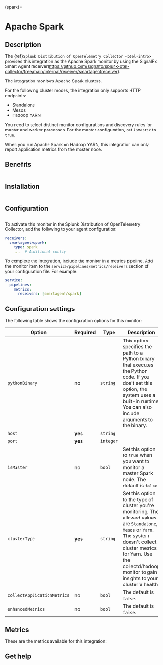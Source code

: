 (spark)=

# Apache Spark
<meta name="description" content="Documentation for the Apache Spark monitor">

## Description

The {ref}`Splunk Distribution of OpenTelemetry Collector <otel-intro>` provides this integration as the Apache Spark monitor by using the SignalFx Smart Agent receiver(https://github.com/signalfx/splunk-otel-collector/tree/main/internal/receiver/smartagentreceiver).

The integration monitors Apache Spark clusters.

For the following cluster modes, the integration only supports HTTP endpoints:

- Standalone
- Mesos
- Hadoop YARN

You need to select distinct monitor configurations and discovery rules for master and worker processes. For the master configuration, set `isMaster` to `true`.

When you run Apache Spark on Hadoop YARN, this integration can only report application metrics from the master node.

## Benefits

```{include} /_includes/benefits.md
```

## Installation

```{include} /_includes/collector-installation.md
```

## Configuration

```{include} /_includes/configuration.md
```

To activate this monitor in the Splunk Distribution of OpenTelemetry Collector, add the following to your agent configuration:

```yaml
receivers:
  smartagent/spark:
    type: spark
    ...  # Additional config
```

To complete the integration, include the monitor in a metrics pipeline. Add the monitor item to the `service/pipelines/metrics/receivers` section of your configuration file. For example:

```yaml
service:
  pipelines:
    metrics:
      receivers: [smartagent/spark]
```

## Configuration settings

The following table shows the configuration options for this monitor:

| Option | Required | Type | Description                                                                                                                                                                                                                                       |
| -------| -------- | ---- |---------------------------------------------------------------------------------------------------------------------------------------------------------------------------------------------------------------------------------------------------|
| `pythonBinary` | no | `string` | This option specifies the path to a Python binary that executes the Python code. If you don't set this option, the system uses a built-in runtime. You can also include arguments to the binary.                                                  |
| `host` | **yes** | `string` |                                                                                                                                                                                                                                                   |
| `port` | **yes** | `integer` |                                                                                                                                                                                                                                                   |
| `isMaster` | no | `bool` | Set this option to `true` when you want to monitor a master Spark node. The default is `false`.                                                                                                                                                   |
| `clusterType` | **yes** | `string` | Set this option to the type of cluster you're monitoring. The allowed values are `Standalone`, `Mesos` or `Yarn`. The system doesn't collect cluster metrics for Yarn. Use the collectd/hadoop monitor to gain insights to your cluster's health. |
| `collectApplicationMetrics` | no | `bool` | The default is `false`.                                                                                                                                                                                                                           |
| `enhancedMetrics` | no | `bool` | The default is `false`.                                                                                                                                                                                                                           |

## Metrics

These are the metrics available for this integration:

<div class="metrics-yaml" url="https://raw.githubusercontent.com/signalfx/integrations/main/spark/metrics.yaml"></div>

## Get help

```{include} /_includes/troubleshooting.md
```